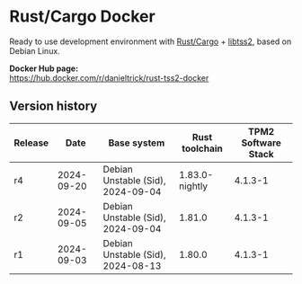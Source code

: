 Rust/Cargo Docker
=================

Ready to use development environment with [Rust/Cargo](https://www.rust-lang.org/) + [libtss2](https://github.com/tpm2-software/tpm2-tss), based on Debian Linux.

**Docker Hub page:**  
<https://hub.docker.com/r/danieltrick/rust-tss2-docker>


Version history
---------------

| **Release** | **Date**   | **Base system**                   | **Rust toolchain** | **TPM2 Software Stack** |
| ----------- | ---------- | --------------------------------- | ------------------ | ----------------------- |
| r4          | 2024-09-20 | Debian Unstable (Sid), 2024-09-04 | 1.83.0-nightly     | 4.1.3-1                 |
| r2          | 2024-09-05 | Debian Unstable (Sid), 2024-09-04 | 1.81.0             | 4.1.3-1                 |
| r1          | 2024-09-03 | Debian Unstable (Sid), 2024-08-13 | 1.80.0             | 4.1.3-1                 |
